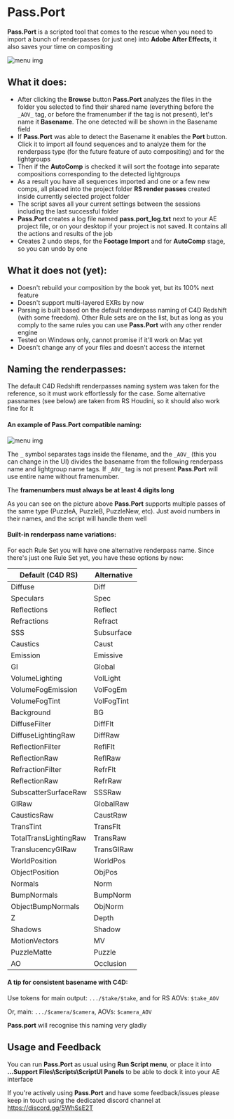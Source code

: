 # Pass.Port
**Pass.Port** is a scripted tool that comes to the rescue when you need to import a bunch of renderpasses (or just one) into **Adobe After Effects**, it also saves your time on compositing

![menu img](https://i.imgur.com/zzlOsnc.png "Pass.Port interface")

 ## What it does:
* After clicking the **Browse** button **Pass.Port** analyzes the files in the folder you selected to find their shared name (everything before the `_AOV_` tag, or before the framenumber if the tag is not present), let's name it **Basename**. The one detected will be shown in the Basename field
* If **Pass.Port** was able to detect the Basename it enables the **Port** button. Click it to import all found sequences and to analyze them for the renderpass type (for the future feature of auto compositing) and for the lightgroups
* Then if the **AutoComp** is checked it will sort the footage into separate compositions corresponding to the detected lightgroups
* As a result you have all sequences imported and one or a few new comps, all placed into the project folder **RS render passes** created inside currently selected project folder
* The script saves all your current settings between the sessions including the last successful folder
* **Pass.Port** creates a log file named **pass.port_log.txt** next to your AE project file, or on your desktop if your project is not saved. It contains all the actions and results of the job
* Creates 2 undo steps, for the **Footage Import** and for **AutoComp** stage, so you can undo by one

## What it does not (yet):
* Doesn't rebuild your composition by the book yet, but its 100% next feature
* Doesn't support multi-layered EXRs by now
* Parsing is built based on the default renderpass naming of C4D Redshift (with some freedom). Other Rule sets are on the list, but as long as you comply to the same rules you can use **Pass.Port** with any other render engine
* Tested on Windows only, cannot promise if it'll work on Mac yet
* Doesn't change any of your files and doesn't access the internet

## Naming the renderpasses:

The default C4D Redshift renderpasses naming system was taken for the reference, so it must work effortlessly for the case. Some alternative passnames (see below) are taken from RS Houdini, so it should also work fine for it

#### An example of Pass.Port compatible naming:

![menu img](https://i.imgur.com/jnj5JBs.png "Naming the passes")

The `_` symbol separates tags inside the filename, and the `_AOV_` (this you can change in the UI) divides the basename from the following renderpass name and lightgroup name tags. If `_AOV_` tag is not present **Pass.Port** will use entire name without framenumber.

The **framenumbers must always be at least 4 digits long**

As you can see on the picture above **Pass.Port** supports multiple passes of the same type (PuzzleA, PuzzleB, PuzzleNew, etc). Just avoid numbers in their names, and the script will handle them well

#### Built-in renderpass name variations:

For each Rule Set you will have one alternative renderpass name. Since there's just one Rule Set yet, you have these options by now:

Default (C4D RS) | Alternative
----------|---------------
Diffuse | Diff
Speculars | Spec
Reflections | Reflect
Refractions | Refract
SSS | Subsurface
Caustics | Caust
Emission | Emissive
GI | Global
VolumeLighting | VolLight
VolumeFogEmission | VolFogEm
VolumeFogTint | VolFogTint
Background | BG
DiffuseFilter | DiffFlt
DiffuseLightingRaw | DiffRaw
ReflectionFilter | ReflFlt
ReflectionRaw | ReflRaw
RefractionFilter | RefrFlt
ReflectionRaw | RefrRaw
SubscatterSurfaceRaw | SSSRaw
GIRaw | GlobalRaw
CausticsRaw | CaustRaw
TransTint | TransFlt
TotalTransLightingRaw | TransRaw
TranslucencyGIRaw | TransGIRaw
WorldPosition | WorldPos
ObjectPosition | ObjPos
Normals | Norm
BumpNormals | BumpNorm
ObjectBumpNormals | ObjNorm
Z | Depth
Shadows | Shadow
MotionVectors | MV
PuzzleMatte | Puzzle
AO | Occlusion

#### A tip for consistent basename with C4D:

Use tokens for main output: `.../$take/$take`, and for RS AOVs: `$take_AOV`

Or, main: `.../$camera/$camera`, AOVs: `$camera_AOV`

**Pass.port** will recognise this naming very gladly

## Usage and Feedback
You can run **Pass.Port** as usual using **Run Script menu**, or place it into **...Support Files\Scripts\ScriptUI Panels** to be able to dock it into your AE interface

If you're actively using **Pass.Port** and have some feedback/issues please keep in touch using the dedicated discord channel at https://discord.gg/5WhSsE2T